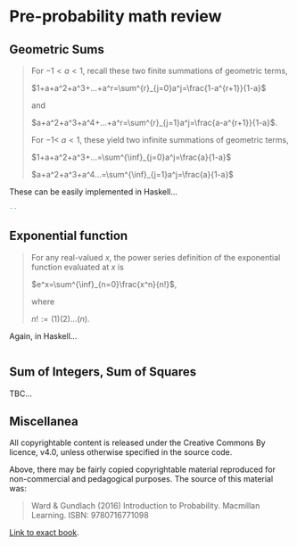 
<!--

probability_math_review.md

SPDX-FileCopyrightNotice: 2023 Alexander Murphy <super7@alexmurphy.io>
SPDX-License-Identifier: CC-BY-4.0
SPDX-License-Identifier: CC-BY-NC-SA-4.0

The "Math Review" section of Ward & Gundlach's (2016) book, implemented in Haskell.

-->

# Pre-probability math review

## Geometric Sums

> For $-1\lt a\lt1$, recall these two finite summations of geometric terms,
> 
> $1+a+a^2+a^3+...+a^r=\sum^{r}_{j=0}a^j=\frac{1-a^{r+1}}{1-a}$
> 
> and
>
> $a+a^2+a^3+a^4+...+a^r=\sum^{r}_{j=1}a^j=\frac{a-a^{r+1}}{1-a}$. 
>
> For $-1\lt$ $a\lt1$, these yield two infinite summations of geometric terms,
>
> $1+a+a^2+a^3+...=\sum^{\inf}_{j=0}a^j=\frac{a}{1-a}$ 
>
> $a+a^2+a^3+a^4...=\sum^{\inf}_{j=1}a^j=\frac{a}{1-a}$ 

These can be easily implemented in Haskell...

```haskell
-- 
```

## Exponential function

> For any real-valued $x$, the power series definition of the exponential function evaluated at $x$ is
>
> $e^x=\sum^{\inf}_{n=0}\frac{x^n}{n!}$, 
>
> where 
>
> $n! := (1)(2)...(n)$.

Again, in Haskell...

```haskell

```

## Sum of Integers, Sum of Squares

TBC...

## Miscellanea

All copyrightable content is released under the Creative Commons By licence, v4.0, unless otherwise specified in the source code.

Above, there may be fairly copied copyrightable material reproduced for non-commercial and pedagogical purposes. The source of this material was:

> Ward & Gundlach (2016) Introduction to Probability. Macmillan Learning. ISBN: 9780716771098

[Link to exact book](https://www.macmillanlearning.com/ed/uk/product/Introduction-to-Probability-1st-edition/p/0716771098).
